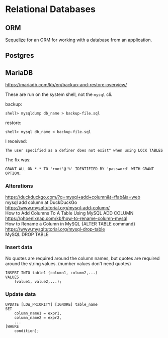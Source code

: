 # Relational Databases

## ORM

[Sequelize](sequelize.md) for an ORM for working with a database from an application. 


## Postgres


## MariaDB

https://mariadb.com/kb/en/backup-and-restore-overview/

These are run on the system shell, not the `mysql` cli. 

backup:

```
shell> mysqldump db_name > backup-file.sql
```

restore:

```
shell> mysql db_name < backup-file.sql
```

I received:

`The user specified as a definer does not exist" when using LOCK TABLES`

The fix was:

```
GRANT ALL ON *.* TO 'root'@'%' IDENTIFIED BY 'password' WITH GRANT OPTION;
```

### Alterations

https://duckduckgo.com/?q=mysql+add+column&t=ffab&ia=web  
mysql add column at DuckDuckGo  
https://www.mysqltutorial.org/mysql-add-column/  
How to Add Columns To A Table Using MySQL ADD COLUMN  
https://phoenixnap.com/kb/how-to-rename-column-mysql  
How to Rename a Column in MySQL {ALTER TABLE command}  
https://www.mysqltutorial.org/mysql-drop-table  
MySQL DROP TABLE  

### Insert data

No quotes are required around the column names, but quotes are required around the string values. (number values don't need quotes)

```
INSERT INTO table1 (column1, column2,...)
VALUES
	(value1, value2,...);
```

### Update data

```
UPDATE [LOW_PRIORITY] [IGNORE] table_name 
SET 
    column_name1 = expr1,
    column_name2 = expr2,
    ...
[WHERE
    condition];
```
